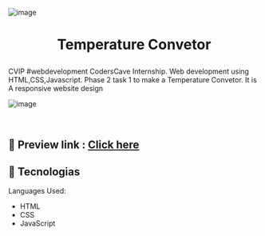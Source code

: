 ![image](https://github.com/Meetjain1512/Temperature-Converter/assets/99678497/1abb76b9-a5e4-4460-9ae9-61a4d562f5f6)<h1 align="center">
  Temperature Convetor
</h1>
CVIP #webdevelopment CodersCave Internship. Web development using HTML,CSS,Javascript. Phase 2 task 1  to make a Temperature Convetor. It is A responsive website design
<br>

![image](https://github.com/Meetjain1512/Game-Bridge/assets/99678497/97db5d57-66da-45d7-99be-fca1aa35f7f1)
>

<br>

## 📝 Preview link : <a href = "https://meet-game-bridge.netlify.app">Click here</a>
## 🚀 Tecnologias

Languages Used:

- HTML
- CSS
- JavaScript
